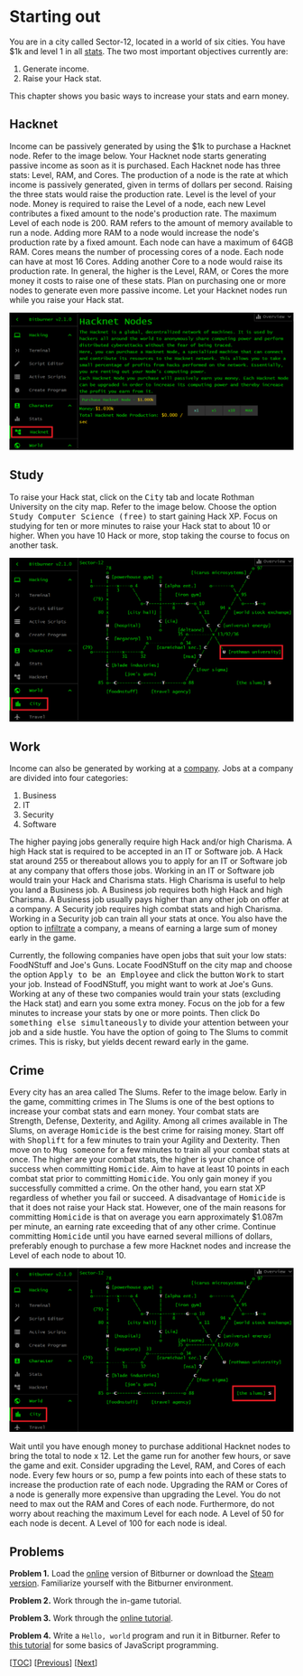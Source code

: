 # Starting out

You are in a city called Sector-12, located in a world of six cities. You have
$1k and level 1 in all
[stats](https://bitburner-official.readthedocs.io/en/latest/basicgameplay/stats.html).
The two most important objectives currently are:

1. Generate income.
1. Raise your Hack stat.

This chapter shows you basic ways to increase your stats and earn money.

<!-- ================================================================= -->

## Hacknet

Income can be passively generated by using the $1k to purchase a Hacknet node.
Refer to the image below. Your Hacknet node starts generating passive income as
soon as it is purchased. Each Hacknet node has three stats: Level, RAM, and
Cores. The production of a node is the rate at which income is passively
generated, given in terms of dollars per second. Raising the three stats would
raise the production rate. Level is the level of your node. Money is required to
raise the Level of a node, each new Level contributes a fixed amount to the
node's production rate. The maximum Level of each node is 200. RAM refers to the
amount of memory available to run a node. Adding more RAM to a node would
increase the node's production rate by a fixed amount. Each node can have a
maximum of 64GB RAM. Cores means the number of processing cores of a node. Each
node can have at most 16 Cores. Adding another Core to a node would raise its
production rate. In general, the higher is the Level, RAM, or Cores the more
money it costs to raise one of these stats. Plan on purchasing one or more nodes
to generate even more passive income. Let your Hacknet nodes run while you raise
your Hack stat.

![Hacknet](image/hacknet.png "Hacknet")

## Study

To raise your Hack stat, click on the <kbd>City</kbd> tab and locate Rothman
University on the city map. Refer to the image below. Choose the option
<kbd>Study Computer Science (free)</kbd> to start gaining Hack XP. Focus on
studying for ten or more minutes to raise your Hack stat to about 10 or higher.
When you have 10 Hack or more, stop taking the course to focus on another task.

![Rothman University](image/rothman-university.png "Rothman University")

<!-- ================================================================= -->

## Work

Income can also be generated by working at a
[company](https://bitburner-official.readthedocs.io/en/latest/basicgameplay/companies.html).
Jobs at a company are divided into four categories:

1. Business
1. IT
1. Security
1. Software

The higher paying jobs generally require high Hack and/or high Charisma. A high
Hack stat is required to be accepted in an IT or Software job. A Hack stat
around 255 or thereabout allows you to apply for an IT or Software job at any
company that offers those jobs. Working in an IT or Software job would train
your Hack and Charisma stats. High Charisma is useful to help you land a
Business job. A Business job requires both high Hack and high Charisma. A
Business job usually pays higher than any other job on offer at a company. A
Security job requires high combat stats and high Charisma. Working in a Security
job can train all your stats at once. You also have the option to
[infiltrate](https://bitburner-official.readthedocs.io/en/latest/basicgameplay/infiltration.html)
a company, a means of earning a large sum of money early in the game.

Currently, the following companies have open jobs that suit your low stats:
FoodNStuff and Joe's Guns. Locate FoodNStuff on the city map and choose the
option <kbd>Apply to be an Employee</kbd> and click the button <kbd>Work</kbd>
to start your job. Instead of FoodNStuff, you might want to work at Joe's Guns.
Working at any of these two companies would train your stats (excluding the Hack
stat) and earn you some extra money. Focus on the job for a few minutes to
increase your stats by one or more points. Then click <kbd>Do something else
simultaneously</kbd> to divide your attention between your job and a side
hustle. You have the option of going to The Slums to commit crimes. This is
risky, but yields decent reward early in the game.

<!-- ================================================================= -->

## Crime

Every city has an area called The Slums. Refer to the image below. Early in the
game, committing crimes in The Slums is one of the best options to increase your
combat stats and earn money. Your combat stats are Strength, Defense, Dexterity,
and Agility. Among all crimes available in The Slums, on average
<kbd>Homicide</kbd> is the best crime for raising money. Start off with
<kbd>Shoplift</kbd> for a few minutes to train your Agility and Dexterity. Then
move on to <kbd>Mug someone</kbd> for a few minutes to train all your combat
stats at once. The higher are your combat stats, the higher is your chance of
success when committing <kbd>Homicide</kbd>. Aim to have at least 10 points in
each combat stat prior to committing <kbd>Homicide</kbd>. You only gain money if
you successfully committed a crime. On the other hand, you earn stat XP
regardless of whether you fail or succeed. A disadvantage of <kbd>Homicide</kbd>
is that it does not raise your Hack stat. However, one of the main reasons for
committing <kbd>Homicide</kbd> is that on average you earn approximately $1.087m
per minute, an earning rate exceeding that of any other crime. Continue
committing <kbd>Homicide</kbd> until you have earned several millions of
dollars, preferably enough to purchase a few more Hacknet nodes and increase the
Level of each node to about 10.

![The Slums](image/slums.png "The Slums")

Wait until you have enough money to purchase additional Hacknet nodes to bring
the total to node x 12. Let the game run for another few hours, or save the game
and exit. Consider upgrading the Level, RAM, and Cores of each node. Every few
hours or so, pump a few points into each of these stats to increase the
production rate of each node. Upgrading the RAM or Cores of a node is generally
more expensive than upgrading the Level. You do not need to max out the RAM and
Cores of each node. Furthermore, do not worry about reaching the maximum Level
for each node. A Level of 50 for each node is decent. A Level of 100 for each
node is ideal.

<!-- ================================================================= -->

## Problems

**Problem 1.** Load the [online](https://danielyxie.github.io/bitburner/)
version of Bitburner or download the
[Steam version](https://store.steampowered.com/app/1812820/Bitburner/).
Familiarize yourself with the Bitburner environment.

**Problem 2.** Work through the in-game tutorial.

**Problem 3.** Work through the
[online tutorial](https://bitburner-official.readthedocs.io/en/latest/guidesandtips/gettingstartedguideforbeginnerprogrammers.html).

**Problem 4.** Write a `Hello, world` program and run it in Bitburner. Refer to
[this tutorial](https://quacksouls.github.io/lyf/) for some basics of JavaScript
programming.

[[TOC](README.md "Table of Contents")] [[Previous](intro.md "Introduction")]
[[Next](script.md "First script")]
